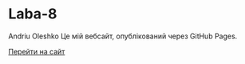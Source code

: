 # Laba-8
Andriu Oleshko
Це мій вебсайт, опублікований через GitHub Pages.

[Перейти на сайт](https://YaAndreu.github.io/Laba-8/)
